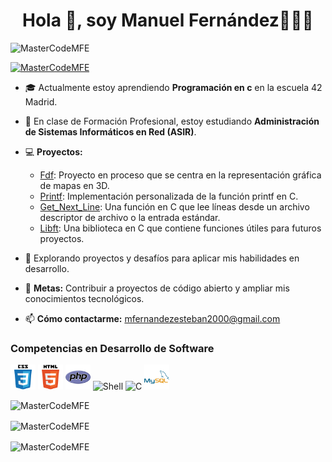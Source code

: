 <h1 align="center">Hola 👋, soy Manuel Fernández👨🏻‍💻</h1>

<p align="left"> 
  <img src="https://komarev.com/ghpvc/?username=MasterCodeMFE&label=Profile%20views&color=0e75b6&style=flat" alt="MasterCodeMFE" />
</p>

<p align="left"> 
  <a href="https://github.com/ryo-ma/github-profile-trophy">
    <img src="https://github-profile-trophy.vercel.app/?username=MasterCodeMFE" alt="MasterCodeMFE" />
  </a>
</p>

- 🎓 Actualmente estoy aprendiendo **Programación en c** en la escuela 42 Madrid.
- 📘 En clase de Formación Profesional, estoy estudiando **Administración de Sistemas Informáticos en Red (ASIR)**.
- 💻 **Proyectos:**
  - [Fdf](https://github.com/MasterCodeMFE/FdF): Proyecto en proceso que se centra en la representación gráfica de mapas en 3D.
  - [Printf](https://github.com/MasterCodeMFE/ft_printf): Implementación personalizada de la función printf en C.
  - [Get_Next_Line](https://github.com/MasterCodeMFE/get_next_line): Una función en C que lee líneas desde un archivo descriptor de archivo o la entrada estándar.
  - [Libft](https://github.com/MasterCodeMFE/Libft): Una biblioteca en C que contiene funciones útiles para futuros proyectos.


- 💼 Explorando proyectos y desafíos para aplicar mis habilidades en desarrollo.
- 🚀 **Metas:** Contribuir a proyectos de código abierto y ampliar mis conocimientos tecnológicos.
- 📫 **Cómo contactarme:** [mfernandezesteban2000@gmail.com](mailto:mfernandezesteban2000@gmail.com)

### Competencias en Desarrollo de Software
<img src="https://raw.githubusercontent.com/devicons/devicon/master/icons/css3/css3-original-wordmark.svg" alt="CSS3" width="40" height="40"> <img src="https://raw.githubusercontent.com/devicons/devicon/master/icons/html5/html5-original-wordmark.svg" alt="HTML5" width="40" height="40"> <img src="https://raw.githubusercontent.com/devicons/devicon/master/icons/php/php-original.svg" alt="PHP" width="40" height="40"> <img src="https://www.vectorlogo.zone/logos/gnu_bash/gnu_bash-icon.svg" alt="Shell" width="40" height="40"> <img src="https://github.com/MasterCodeMFE/MasterCodeMFE/assets/139508718/05d15b73-a629-4d3f-83c5-96582c4eb402" alt="C" width="40" height="40"> <img src="https://raw.githubusercontent.com/devicons/devicon/master/icons/mysql/mysql-original-wordmark.svg" alt="mysql" width="40" height="40"/>
<p>
  <img align="left" src="https://github-readme-stats.vercel.app/api/top-langs?username=MasterCodeMFE&show_icons=true&locale=en&layout=compact" alt="MasterCodeMFE" />
</p>

<p>&nbsp;</p>

<p>
  <img align="center" src="https://github-readme-stats.vercel.app/api?username=MasterCodeMFE&show_icons=true&locale=en" alt="MasterCodeMFE" />
</p>

<p>
  <img align="center" src="https://github-readme-streak-stats.herokuapp.com/?user=MasterCodeMFE&" alt="MasterCodeMFE" />
</p>

